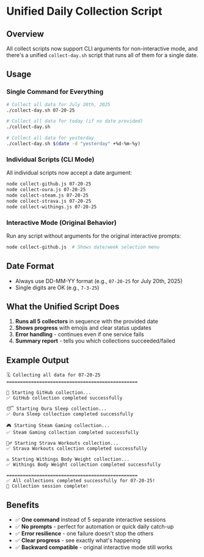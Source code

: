 # Unified Daily Collection Script

## Overview

All collect scripts now support CLI arguments for non-interactive mode, and there's a unified `collect-day.sh` script that runs all of them for a single date.

## Usage

### Single Command for Everything

```bash
# Collect all data for July 20th, 2025
./collect-day.sh 07-20-25

# Collect all data for today (if no date provided)
./collect-day.sh

# Collect all data for yesterday
./collect-day.sh $(date -d "yesterday" +%d-%m-%y)
```

### Individual Scripts (CLI Mode)

All individual scripts now accept a date argument:

```bash
node collect-github.js 07-20-25
node collect-oura.js 07-20-25
node collect-steam.js 07-20-25
node collect-strava.js 07-20-25
node collect-withings.js 07-20-25
```

### Interactive Mode (Original Behavior)

Run any script without arguments for the original interactive prompts:

```bash
node collect-github.js  # Shows date/week selection menu
```

## Date Format

- Always use DD-MM-YY format (e.g., `07-20-25` for July 20th, 2025)
- Single digits are OK (e.g., `7-3-25`)

## What the Unified Script Does

1. **Runs all 5 collectors** in sequence with the provided date
2. **Shows progress** with emojis and clear status updates
3. **Error handling** - continues even if one service fails
4. **Summary report** - tells you which collections succeeded/failed

## Example Output

```
🗓️ Collecting all data for 07-20-25
================================================

🔨 Starting GitHub collection...
✅ GitHub collection completed successfully

😴 Starting Oura Sleep collection...
✅ Oura Sleep collection completed successfully

🎮 Starting Steam Gaming collection...
✅ Steam Gaming collection completed successfully

🏃‍♂️ Starting Strava Workouts collection...
✅ Strava Workouts collection completed successfully

⚖️ Starting Withings Body Weight collection...
✅ Withings Body Weight collection completed successfully

================================================
✅ All collections completed successfully for 07-20-25!
🎉 Collection session complete!
```

## Benefits

- ✅ **One command** instead of 5 separate interactive sessions
- ✅ **No prompts** - perfect for automation or quick daily catch-up
- ✅ **Error resilience** - one failure doesn't stop the others
- ✅ **Clear progress** - see exactly what's happening
- ✅ **Backward compatible** - original interactive mode still works
